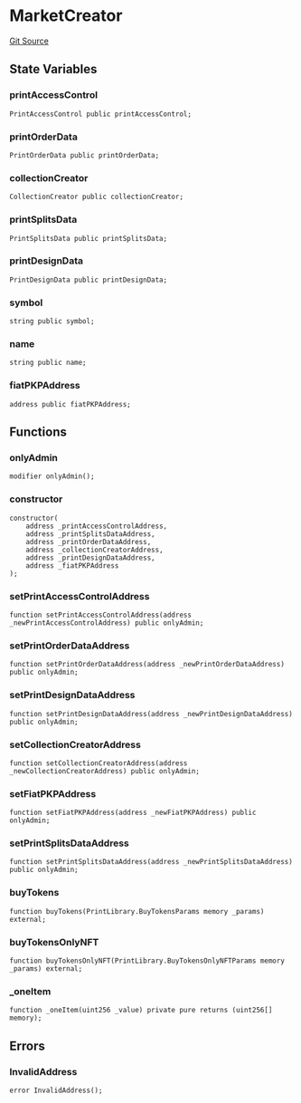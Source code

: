 # MarketCreator
[Git Source](https://github.com/digiv3rse/protocol-contracts/blob/78826068117a4eb9f5d01837d2d88deb72b92ea0/contracts/modules/creator/MarketCreator.sol)


## State Variables
### printAccessControl

```solidity
PrintAccessControl public printAccessControl;
```


### printOrderData

```solidity
PrintOrderData public printOrderData;
```


### collectionCreator

```solidity
CollectionCreator public collectionCreator;
```


### printSplitsData

```solidity
PrintSplitsData public printSplitsData;
```


### printDesignData

```solidity
PrintDesignData public printDesignData;
```


### symbol

```solidity
string public symbol;
```


### name

```solidity
string public name;
```


### fiatPKPAddress

```solidity
address public fiatPKPAddress;
```


## Functions
### onlyAdmin


```solidity
modifier onlyAdmin();
```

### constructor


```solidity
constructor(
    address _printAccessControlAddress,
    address _printSplitsDataAddress,
    address _printOrderDataAddress,
    address _collectionCreatorAddress,
    address _printDesignDataAddress,
    address _fiatPKPAddress
);
```

### setPrintAccessControlAddress


```solidity
function setPrintAccessControlAddress(address _newPrintAccessControlAddress) public onlyAdmin;
```

### setPrintOrderDataAddress


```solidity
function setPrintOrderDataAddress(address _newPrintOrderDataAddress) public onlyAdmin;
```

### setPrintDesignDataAddress


```solidity
function setPrintDesignDataAddress(address _newPrintDesignDataAddress) public onlyAdmin;
```

### setCollectionCreatorAddress


```solidity
function setCollectionCreatorAddress(address _newCollectionCreatorAddress) public onlyAdmin;
```

### setFiatPKPAddress


```solidity
function setFiatPKPAddress(address _newFiatPKPAddress) public onlyAdmin;
```

### setPrintSplitsDataAddress


```solidity
function setPrintSplitsDataAddress(address _newPrintSplitsDataAddress) public onlyAdmin;
```

### buyTokens


```solidity
function buyTokens(PrintLibrary.BuyTokensParams memory _params) external;
```

### buyTokensOnlyNFT


```solidity
function buyTokensOnlyNFT(PrintLibrary.BuyTokensOnlyNFTParams memory _params) external;
```

### _oneItem


```solidity
function _oneItem(uint256 _value) private pure returns (uint256[] memory);
```

## Errors
### InvalidAddress

```solidity
error InvalidAddress();
```

